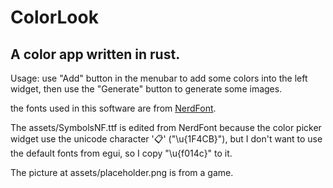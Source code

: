 # ColorLook
## A color app written in rust.
Usage: use "Add" button in the menubar to add some colors into the left widget, then use the "Generate" button to generate some images.

the fonts used in this software are from
[NerdFont](https://www.nerdfonts.com/).


The assets/SymbolsNF.ttf is edited from NerdFont
because the color picker widget use the unicode character '📋'
("\u{1F4CB}"), but I don't want to use the default fonts from egui,
so I copy "\u{f014c}" to it.

The picture at assets/placeholder.png is from a game.